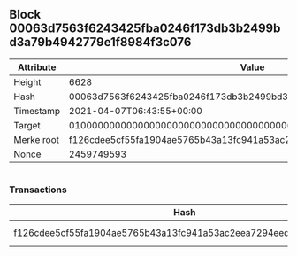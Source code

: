 ## Block 00063d7563f6243425fba0246f173db3b2499bd3a79b4942779e1f8984f3c076

Attribute | Value
--- | ---
Height | 6628
Hash | 00063d7563f6243425fba0246f173db3b2499bd3a79b4942779e1f8984f3c076
Timestamp | 2021-04-07T06:43:55+00:00
Target | 0100000000000000000000000000000000000000000000000000000000000000
Merke root | f126cdee5cf55fa1904ae5765b43a13fc941a53ac2eea7294eedc729e29a3e14
Nonce | 2459749593

```

```

### Transactions

Hash | Amount
--- | ---
[f126cdee5cf55fa1904ae5765b43a13fc941a53ac2eea7294eedc729e29a3e14](f126cdee5cf55fa1904ae5765b43a13fc941a53ac2eea7294eedc729e29a3e14.md) | 10.00000000 SKEPTI 
